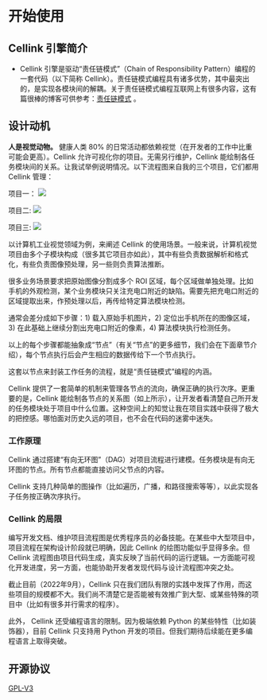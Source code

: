 # 开始使用

## Cellink 引擎简介

- Cellink 引擎是驱动“责任链模式”（Chain of Responsibility Pattern）编程的一套代码（以下简称 Cellink）。责任链模式编程具有诸多优势，其中最突出的，是实现各模块间的解耦。关于责任链模式编程互联网上有很多内容，这有篇很棒的博客可供参考：[责任链模式](https://www.runoob.com/design-pattern/chain-of-responsibility-pattern.html) 。

## 设计动机

**人是视觉动物。** 健康人类 80% 的日常活动都依赖视觉（在开发者的工作中比重可能会更高）。Cellink 允许可视化你的项目。无需另行维护，Cellink 能绘制各任务模块间的关系。让我试举例说明情况。以下流程图来自我的三个项目，它们都用 Cellink 管理：

项目一：
![](/cellink-docs/imgs/adc-graph.png)

项目二:
![](/cellink-docs/imgs/bearing-graph.png)

项目三:
![](/cellink-docs/imgs/nozzle-graph.png)

以计算机工业视觉领域为例，来阐述 Cellink 的使用场景。一般来说，计算机视觉项目由多个子模块构成（很多其它项目亦如此），其中有些负责数据解析和格式化，有些负责图像预处理，另一些则负责算法推断。

很多业务场景要求把原始图像分割成多个 ROI 区域，每个区域做单独处理。比如手机的外观检测，某个业务模块只关注充电口附近的缺陷。需要先把充电口附近的区域提取出来，作预处理以后，再传给特定算法模块检测。

通常会差分成如下步骤：1) 载入原始手机图片，2) 定位出手机所在的图像区域，3) 在此基础上继续分割出充电口附近的像素，4) 算法模块执行检测任务。

以上的每个步骤都能抽象成“节点”（有关“节点”的更多细节，我们会在下面章节介绍），每个节点执行后会产生相应的数据传给下一个节点执行。

这套以节点来封装工作任务的流程，就是“责任链模式”编程的内涵。

Cellink 提供了一套简单的机制来管理各节点的流向，确保正确的执行次序。更重要的是，Cellink 能绘制各节点的关系图（如上所示），让开发者看清楚自己所开发的任务模块处于项目中什么位置。这种空间上的知觉让我在项目实践中获得了极大的把控感。哪怕面对历史久远的项目，也不会在代码的迷雾中迷失。



### 工作原理

Cellink 通过搭建“有向无环图”（DAG）对项目流程进行建模。任务模块是有向无环图的节点。所有节点都能直接访问父节点的内容。

Cellink 支持几种简单的图操作（比如遍历，广播，和路径搜索等等），以此实现各子任务按正确次序执行。



### Cellink 的局限

编写开发文档、维护项目流程图是优秀程序员的必备技能。在某些中大型项目中，项目流程在架构设计阶段就已明确，因此 Cellink 的绘图功能似乎显得多余。但 Cellink 流程图由项目代码生成，真实反映了当前代码的运行逻辑。一方面能可视化开发进度，另一方面，也能协助开发者发现代码与设计流程图冲突之处。

截止目前（2022年9月），Cellink 只在我们团队有限的实践中发挥了作用，而这些项目的规模都不大。我们尚不清楚它是否能被有效推广到大型、或某些特殊的项目中（比如有很多并行需求的程序）。

此外， Cellink 还受编程语言的限制。因为极端依赖 Python 的某些特性（比如装饰器），目前 Cellink 只支持用 Python 开发的项目。但我们期待后续能在更多编程语言上取得突破。

## 开源协议

[GPL-V3](https://github.com/fluid-dev/hexo-theme-fluid/blob/master/LICENSE)
